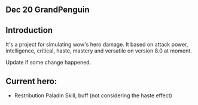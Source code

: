 Dec 20
GrandPenguin
---
## Introduction
It's a project for simulating wow's hero damage.
It based on attack power, intelligence, critical, haste, mastery and versatile on version 8.0 at moment.

Update if some change happened.

## Current hero: 
- Restribution Paladin
Skill, buff
(not considering the haste effect)

